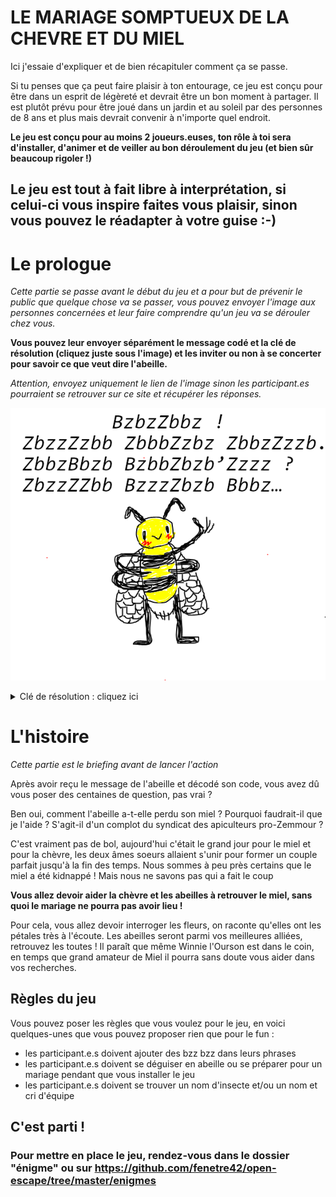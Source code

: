 # LE MARIAGE SOMPTUEUX DE LA CHEVRE ET DU MIEL

Ici j'essaie d'expliquer et de bien récapituler comment ça se passe.

Si tu penses que ça peut faire plaisir à ton entourage, ce jeu est conçu pour être dans un esprit de légèreté et devrait être un bon moment à partager. Il est plutôt prévu pour être joué dans un jardin et au soleil par des personnes de 8 ans et plus mais devrait convenir à n'importe quel endroit. 

**Le jeu est conçu pour au moins 2 joueurs.euses, ton rôle à toi sera d'installer, d'animer et de veiller au bon déroulement du jeu (et bien sûr beaucoup rigoler !)**

## Le jeu est tout à fait libre à interprétation, si celui-ci vous inspire faites vous plaisir, sinon vous pouvez le réadapter à votre guise :-)

# Le prologue

*Cette partie se passe avant le début du jeu et a pour but de prévenir le public que quelque chose va se passer, vous pouvez envoyer l'image aux personnes concernées et leur faire comprendre qu'un jeu va se dérouler chez vous.*

**Vous pouvez leur envoyer séparément le message codé et la clé de résolution (cliquez juste sous l'image) et les inviter ou non à se concerter pour savoir ce que veut dire l'abeille.**

*Attention, envoyez uniquement le lien de l'image sinon les participant.es pourraient se retrouver sur ce site et récupérer les réponses.*

![](./img/img02.png)

<details>
  <summary>Clé de résolution : cliquez ici</summary>
  
  ![](./img/clé_résolution1.png)
  
</details>


# L'histoire

*Cette partie est le briefing avant de lancer l'action*

Après avoir reçu le message de l'abeille et décodé son code, vous avez dû vous poser des centaines de question, pas vrai ?

Ben oui, comment l'abeille a-t-elle perdu son miel ? Pourquoi faudrait-il que je l'aide ? S'agit-il d'un complot du syndicat des apiculteurs pro-Zemmour ? 

C'est vraiment pas de bol, aujourd'hui c'était le grand jour pour le miel et pour la chèvre, les deux âmes soeurs allaient s'unir pour former un couple parfait jusqu'à la fin des temps. Nous sommes à peu près certains que le miel a été kidnappé ! Mais nous ne savons pas qui a fait le coup

**Vous allez devoir aider la chèvre et les abeilles à retrouver le miel, sans quoi le mariage ne pourra pas avoir lieu !**

Pour cela, vous allez devoir interroger les fleurs, on raconte qu'elles ont les pétales très à l'écoute. 
Les abeilles seront parmi vos meilleures alliées, retrouvez les toutes ! 
Il paraît que même Winnie l'Ourson est dans le coin, en temps que grand amateur de Miel il pourra sans doute vous aider dans vos recherches.

## Règles du jeu

Vous pouvez poser les règles que vous voulez pour le jeu, en voici quelques-unes que vous pouvez proposer rien que pour le fun :
- les participant.e.s doivent ajouter des bzz bzz dans leurs phrases
- les participant.e.s doivent se déguiser en abeille ou se préparer pour un mariage pendant que vous installer le jeu
- les participant.e.s doivent se trouver un nom d'insecte et/ou un nom et cri d'équipe

## C'est parti !

### Pour mettre en place le jeu, rendez-vous dans le dossier "énigme" ou sur https://github.com/fenetre42/open-escape/tree/master/enigmes
